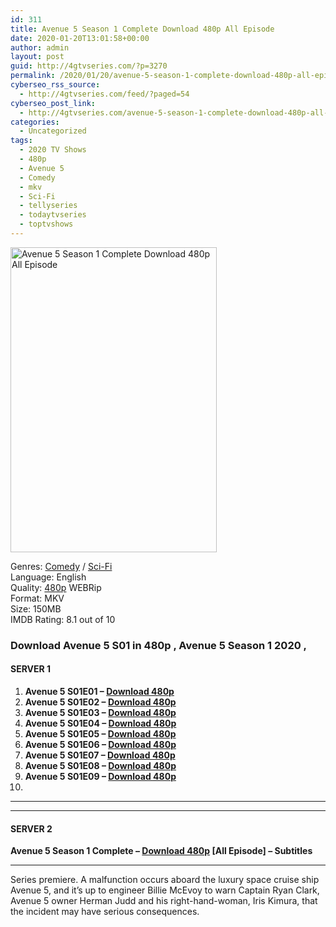 ```yaml
---
id: 311
title: Avenue 5 Season 1 Complete Download 480p All Episode
date: 2020-01-20T13:01:58+00:00
author: admin
layout: post
guid: http://4gtvseries.com/?p=3270
permalink: /2020/01/20/avenue-5-season-1-complete-download-480p-all-episode/
cyberseo_rss_source:
  - http://4gtvseries.com/feed/?paged=54
cyberseo_post_link:
  - http://4gtvseries.com/avenue-5-season-1-complete-download-480p-all-episode/
categories:
  - Uncategorized
tags:
  - 2020 TV Shows
  - 480p
  - Avenue 5
  - Comedy
  - mkv
  - Sci-Fi
  - tellyseries
  - todaytvseries
  - toptvshows
---
```

<img loading="lazy" class="aligncenter" src="https://3.bp.blogspot.com/-Nin2YPGVlhI/XiWj8TEW-oI/AAAAAAAAAPU/QywTTLi9TqMHrXKYX8pxrVX89L25ooygQCK4BGAYYCw/s1600/Avenue%2B5%2BSeason%2B1.jpg" alt="Avenue 5 Season 1 Complete Download 480p All Episode" width="330" height="488" />

Genres: <a href="http://4gtvseries.com/tag/comedy/" data-wpel-link="internal">Comedy</a> / <a href="http://4gtvseries.com/tag/sci-fi/" data-wpel-link="internal">Sci-Fi</a>  
Language: English  
Quality:&nbsp;<a href="http://4gtvseries.com/tag/480p/" data-wpel-link="internal">480p</a> WEBRip  
Format: MKV  
Size: 150MB  
IMDB Rating: 8.1 out of 10

### **Download Avenue 5 S01 in 480p , Avenue 5 Season 1 2020 ,&nbsp;**

#### <span><strong>SERVER 1</strong></span>

  1. **Avenue 5 S01E01 – <a href="http://slink.dl480p.xyz/OWay" data-wpel-link="external" target="_blank" rel="nofollow external noopener noreferrer" class="wpel-icon-left"><i class="wpel-icon fa fa-download" aria-hidden="true"></i>Download 480p</a>**
  2. **Avenue 5 S01E02 – <a href="http://slink.dl480p.xyz/FYYLmDJx" data-wpel-link="external" target="_blank" rel="nofollow external noopener noreferrer" class="wpel-icon-left"><i class="wpel-icon fa fa-download" aria-hidden="true"></i>Download 480p</a>**
  3. **Avenue 5 S01E03 – <a href="http://slink.dl480p.xyz/shD0f9" data-wpel-link="external" target="_blank" rel="nofollow external noopener noreferrer" class="wpel-icon-left"><i class="wpel-icon fa fa-download" aria-hidden="true"></i>Download 480p</a>**
  4. **Avenue 5 S01E04 – <a href="http://slink.dl480p.xyz/JXXtm" data-wpel-link="external" target="_blank" rel="nofollow external noopener noreferrer" class="wpel-icon-left"><i class="wpel-icon fa fa-download" aria-hidden="true"></i>Download 480p</a>**
  5. **Avenue 5 S01E05 – <a href="http://slink.dl480p.xyz/3EgFh2" data-wpel-link="external" target="_blank" rel="nofollow external noopener noreferrer" class="wpel-icon-left"><i class="wpel-icon fa fa-download" aria-hidden="true"></i>Download 480p</a>**
  6. **Avenue 5 S01E06 – <a href="http://slink.dl480p.xyz/se9pso" data-wpel-link="external" target="_blank" rel="nofollow external noopener noreferrer" class="wpel-icon-left"><i class="wpel-icon fa fa-download" aria-hidden="true"></i>Download 480p</a>**
  7. **Avenue 5 S01E07 – <a href="http://slink.dl480p.xyz/5oPRK" data-wpel-link="external" target="_blank" rel="nofollow external noopener noreferrer" class="wpel-icon-left"><i class="wpel-icon fa fa-download" aria-hidden="true"></i>Download 480p</a>**
  8. **Avenue 5 S01E08 – <a href="http://slink.dl480p.xyz/1veYi3H" data-wpel-link="external" target="_blank" rel="nofollow external noopener noreferrer" class="wpel-icon-left"><i class="wpel-icon fa fa-download" aria-hidden="true"></i>Download 480p</a>**
  9. **Avenue 5 S01E09 – <a href="http://slink.dl480p.xyz/8HCJ0" data-wpel-link="external" target="_blank" rel="nofollow external noopener noreferrer" class="wpel-icon-left"><i class="wpel-icon fa fa-download" aria-hidden="true"></i>Download 480p</a>**
 10. 

* * *

* * *

#### <span><strong>SERVER 2</strong></span>

**Avenue 5 Season 1 Complete – <a href="http://dl480p.xyz/3544/" data-wpel-link="external" target="_blank" rel="nofollow external noopener noreferrer" class="wpel-icon-left"><i class="wpel-icon fa fa-download" aria-hidden="true"></i>Download 480p</a> [All Episode] – Subtitles**

* * *

Series premiere. A malfunction occurs aboard the luxury space cruise ship Avenue 5, and it’s up to engineer Billie McEvoy to warn Captain Ryan Clark, Avenue 5 owner Herman Judd and his right-hand-woman, Iris Kimura, that the incident may have serious consequences.

<div align="center">
</div>